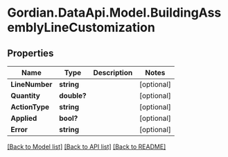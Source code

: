 # Gordian.DataApi.Model.BuildingAssemblyLineCustomization
## Properties

Name | Type | Description | Notes
------------ | ------------- | ------------- | -------------
**LineNumber** | **string** |  | [optional] 
**Quantity** | **double?** |  | [optional] 
**ActionType** | **string** |  | [optional] 
**Applied** | **bool?** |  | [optional] 
**Error** | **string** |  | [optional] 

[[Back to Model list]](../README.md#documentation-for-models) [[Back to API list]](../README.md#documentation-for-api-endpoints) [[Back to README]](../README.md)

